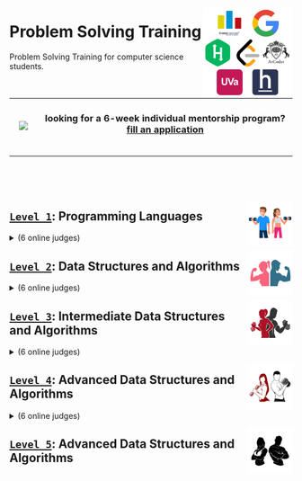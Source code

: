 <a href="/README.md"><img align="right" width="160" src="/logos/problem-solving-training.png"></img></a>

# Problem Solving Training
Problem Solving Training for computer science students.

<table>
    <tbody>
<tr>
<td align="center" width="10%"><a href="https://github.com/cs-MohamedAyman/cs-MohamedAyman/blob/master/mentorship-programs/README.md"><img src="https://github.com/cs-MohamedAyman/cs-MohamedAyman/blob/master/repos-icons/announcement.png" width="100%"></img></a></td>
<td align="center" width="90%"><h3>looking for a 6-week individual mentorship program? <a href="https://github.com/cs-MohamedAyman/cs-MohamedAyman/blob/master/mentorship-programs/README.md">fill an application</a></h3><br></td>
</tr>
    </tbody>
</table>

<br><br><br>

<a href="/level-1/README.md"><img align="right" width="80" src="/logos/level-1.png"></img></a>

## [`Level 1`](/level-1/README.md): Programming Languages

<details>
    <summary>(6 online judges)</summary>
    <br>
<table>
    <thead>
        <tr>
<td align="center" width="16.66%"><a href="/level-1/README.md#hackerrank-oj-phases">HackerRank</a></td>
<td align="center" width="16.66%"><a href="/level-1/README.md#leetcode-oj-phases">LeetCode</a></td>
<td align="center" width="16.66%"><a href="/level-1/README.md#atcoder-oj-phases">AtCoder</a></td>
<td align="center" width="16.66%"><a href="/level-1/README.md#codeforces-oj-phases">Codeforces</a></td>
<td align="center" width="16.66%"><a href="/level-1/README.md#hackerearth-oj-phases">HackerEarth</a></td>
<td align="center" width="16.66%"><a href="/level-1/README.md#uva-oj-phases">UVA</a></td>
        </tr>
    </thead>
    <tbody>
        <tr>
<td align="center"><a href="/level-1/README.md#hackerrank-oj-phases"><img src="/logos/hackerrank.png"   width="50%"></img></a></td>
<td align="center"><a href="/level-1/README.md#leetcode-oj-phases"><img src="/logos/leetcode.png"       width="50%"></img></a></td>
<td align="center"><a href="/level-1/README.md#atcoder-oj-phases"><img src="/logos/atcoder.png"         width="50%"></img></a></td>
<td align="center"><a href="/level-1/README.md#codeforces-oj-phases"><img src="/logos/codeforces.png"   width="50%"></img></a></td>
<td align="center"><a href="/level-1/README.md#hackerearth-oj-phases"><img src="/logos/hackerearth.png" width="50%"></img></a></td>
<td align="center"><a href="/level-1/README.md#uva-oj-phases"><img src="/logos/uva.png"                 width="50%"></img></a></td>
        </tr>
    </tbody>
</table>
</details>

<a href="/level-2/README.md"><img align="right" width="80" src="/logos/level-2.png"></img></a>

## [`Level 2`](/level-2/README.md): Data Structures and Algorithms

<details>
    <summary>(6 online judges)</summary>
    <br>
<table>
    <thead>
        <tr>
<td align="center" width="16.66%"><a href="/level-2/README.md#hackerrank-oj-phases">HackerRank</a></td>
<td align="center" width="16.66%"><a href="/level-2/README.md#leetcode-oj-phases">LeetCode</a></td>
<td align="center" width="16.66%"><a href="/level-2/README.md#atcoder-oj-phases">AtCoder</a></td>
<td align="center" width="16.66%"><a href="/level-2/README.md#codeforces-oj-phases">Codeforces</a></td>
<td align="center" width="16.66%"><a href="/level-2/README.md#hackerearth-oj-phases">HackerEarth</a></td>
<td align="center" width="16.66%"><a href="/level-2/README.md#uva-oj-phases">UVA</a></td>
        </tr>
    </thead>
    <tbody>
        <tr>
<td align="center"><a href="/level-2/README.md#hackerrank-oj-phases"><img src="/logos/hackerrank.png"   width="50%"></img></a></td>
<td align="center"><a href="/level-2/README.md#leetcode-oj-phases"><img src="/logos/leetcode.png"       width="50%"></img></a></td>
<td align="center"><a href="/level-2/README.md#atcoder-oj-phases"><img src="/logos/atcoder.png"         width="50%"></img></a></td>
<td align="center"><a href="/level-2/README.md#codeforces-oj-phases"><img src="/logos/codeforces.png"   width="50%"></img></a></td>
<td align="center"><a href="/level-2/README.md#hackerearth-oj-phases"><img src="/logos/hackerearth.png" width="50%"></img></a></td>
<td align="center"><a href="/level-2/README.md#uva-oj-phases"><img src="/logos/uva.png"                 width="50%"></img></a></td>
        </tr>
    </tbody>
</table>
</details>

<a href="/level-3/README.md"><img align="right" width="80" src="/logos/level-3.png"></img></a>

## [`Level 3`](/level-3/README.md): Intermediate Data Structures and Algorithms

<details>
    <summary>(6 online judges)</summary>
    <br>
<table>
    <thead>
        <tr>
<td align="center" width="16.66%"><a href="/level-3/README.md#hackerrank-oj-phases">HackerRank</a></td>
<td align="center" width="16.66%"><a href="/level-3/README.md#leetcode-oj-phases">LeetCode</a></td>
<td align="center" width="16.66%"><a href="/level-3/README.md#google-competitions-phases">Google Competitions</a></td>
<td align="center" width="16.66%"><a href="/level-3/README.md#codeforces-oj-phases">Codeforces</a></td>
<td align="center" width="16.66%"><a href="/level-3/README.md#hackerearth-oj-phases">HackerEarth</a></td>
<td align="center" width="16.66%"><a href="/level-3/README.md#uva-oj-phases">UVA</a></td>
        </tr>
    </thead>
    <tbody>
        <tr>
<td align="center"><a href="/level-3/README.md#hackerrank-oj-phases"><img src="/logos/hackerrank.png"   width="50%"></img></a></td>
<td align="center"><a href="/level-3/README.md#leetcode-oj-phases"><img src="/logos/leetcode.png"       width="50%"></img></a></td>
<td align="center"><a href="/level-3/README.md#google-competitions-phases"><img src="/logos/googlecompetitions.png" width="50%"></img></a></td>
<td align="center"><a href="/level-3/README.md#codeforces-oj-phases"><img src="/logos/codeforces.png"   width="50%"></img></a></td>
<td align="center"><a href="/level-3/README.md#hackerearth-oj-phases"><img src="/logos/hackerearth.png" width="50%"></img></a></td>
<td align="center"><a href="/level-3/README.md#uva-oj-phases"><img src="/logos/uva.png"                 width="50%"></img></a></td>
        </tr>
    </tbody>
</table>
</details>

<a href="/level-4/README.md"><img align="right" width="80" src="/logos/level-4.png"></img></a>

## [`Level 4`](/level-4/README.md): Advanced Data Structures and Algorithms

<details>
    <summary>(6 online judges)</summary>
    <br>
<table>
    <thead>
        <tr>
<td align="center" width="16.66%"><a href="/level-4/README.md#hackerrank-oj-phases">HackerRank</a></td>
<td align="center" width="16.66%"><a href="/level-4/README.md#leetcode-oj-phases">LeetCode</a></td>
<td align="center" width="16.66%"><a href="/level-4/README.md#google-competitions-phases">Google Competitions</a></td>
<td align="center" width="16.66%"><a href="/level-4/README.md#codeforces-oj-phases">Codeforces</a></td>
<td align="center" width="16.66%"><a href="/level-4/README.md#hackerearth-oj-phases">HackerEarth</a></td>
<td align="center" width="16.66%"><a href="/level-4/README.md#atcoder-oj-phases">AtCoder</a></td>
        </tr>
    </thead>
    <tbody>
        <tr>
<td align="center"><a href="/level-4/README.md#hackerrank-oj-phases"><img src="/logos/hackerrank.png"   width="50%"></img></a></td>
<td align="center"><a href="/level-4/README.md#leetcode-oj-phases"><img src="/logos/leetcode.png"       width="50%"></img></a></td>
<td align="center"><a href="/level-4/README.md#google-competitions-phases"><img src="/logos/googlecompetitions.png" width="50%"></img></a></td>
<td align="center"><a href="/level-4/README.md#codeforces-oj-phases"><img src="/logos/codeforces.png"   width="50%"></img></a></td>
<td align="center"><a href="/level-4/README.md#hackerearth-oj-phases"><img src="/logos/hackerearth.png" width="50%"></img></a></td>
<td align="center"><a href="/level-4/README.md#atcoder-oj-phases"><img src="/logos/atcoder.png"         width="50%"></img></a></td>
        </tr>
    </tbody>
</table>
</details>

<a href="/level-5/README.md"><img align="right" width="80" src="/logos/level-5.png"></img></a>

## [`Level 5`](/level-5/README.md): Advanced Data Structures and Algorithms
